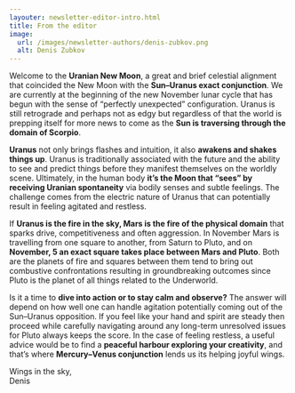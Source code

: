 ```yaml
---
layouter: newsletter-editor-intro.html
title: From the editor
image: 
  url: /images/newsletter-authors/denis-zubkov.png
  alt: Denis Zubkov
---
```


Welcome to the **Uranian New Moon**, a great and brief celestial alignment that coincided the New Moon with the **Sun–Uranus exact conjunction**. We are currently at the beginning of the new November lunar cycle that has begun with the sense of “perfectly unexpected” configuration. Uranus is still retrograde and perhaps not as edgy but regardless of that the world is prepping itself for more news to come as the **Sun is traversing through the domain of Scorpio**.

**Uranus** not only brings flashes and intuition, it also **awakens and shakes things up**. Uranus is traditionally associated with the future and the ability to see and predict things before they manifest themselves on the worldly scene. Ultimately, in the human body **it’s the Moon that “sees” by receiving Uranian spontaneity** via bodily senses and subtle feelings. The challenge comes from the electric nature of Uranus that can potentially result in feeling agitated and restless. 

If **Uranus is the fire in the sky, Mars is the fire of the physical domain** that sparks drive, competitiveness and often aggression. In November Mars is travelling from one square to another, from Saturn to Pluto, and on **November, 5 an exact square takes place between Mars and Pluto**. Both are the planets of fire and squares between them tend to bring out combustive confrontations resulting in groundbreaking outcomes since Pluto is the planet of all things related to the Underworld.

Is it a time to **dive into action or to stay calm and observe?** The answer will depend on how well one can handle agitation potentially coming out of the Sun–Uranus opposition. If you feel like your hand and spirit are steady then proceed while carefully navigating around any long-term unresolved issues for Pluto always keeps the score. In the case of feeling restless, a useful advice would be to find a **peaceful harbour exploring your creativity**, and that’s where **Mercury–Venus conjunction** lends us its helping joyful wings.

Wings in the sky,<br>
<span class="signature">Denis</span>
